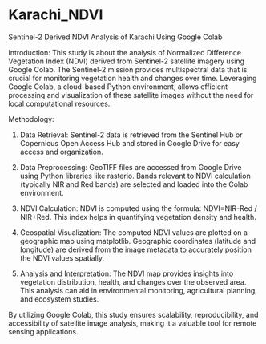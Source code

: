 # Karachi_NDVI
Sentinel-2 Derived NDVI Analysis of Karachi Using Google Colab

Introduction:
This study is about the analysis of Normalized Difference Vegetation Index (NDVI) derived from Sentinel-2 satellite imagery using Google Colab. The Sentinel-2 mission provides multispectral data that is crucial for monitoring vegetation health and changes over time. Leveraging Google Colab, a cloud-based Python environment, allows efficient processing and visualization of these satellite images without the need for local computational resources.

Methodology:
1. Data Retrieval: Sentinel-2 data is retrieved from the Sentinel Hub or Copernicus Open Access Hub and stored in Google Drive for easy access and organization.

2. Data Preprocessing: GeoTIFF files are accessed from Google Drive using Python libraries like rasterio. Bands relevant to NDVI calculation (typically NIR and Red bands) are selected and loaded into the Colab environment.

3. NDVI Calculation: NDVI is computed using the formula:
NDVI=NIR-Red / NIR+Red​.
This index helps in quantifying vegetation density and health.

4. Geospatial Visualization: The computed NDVI values are plotted on a geographic map using matplotlib. Geographic coordinates (latitude and longitude) are derived from the image metadata to accurately position the NDVI values spatially.

5. Analysis and Interpretation: The NDVI map provides insights into vegetation distribution, health, and changes over the observed area. This analysis can aid in environmental monitoring, agricultural planning, and ecosystem studies.

By utilizing Google Colab, this study ensures scalability, reproducibility, and accessibility of satellite image analysis, making it a valuable tool for remote sensing applications.








